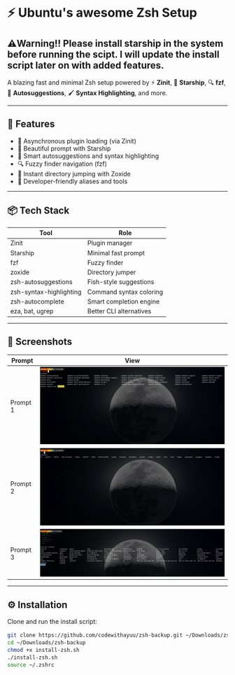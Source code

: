# ⚡ Ubuntu's awesome Zsh Setup

⚠️Warning!! Please install starship in the system before running the scipt. I will update the install script later on with added features.
---
A blazing fast and minimal Zsh setup powered by ⚡ **Zinit**, 🚀 **Starship**, 🔍 **fzf**, 🧠 **Autosuggestions**, 🖌️ **Syntax Highlighting**, and more.

---

## 🌟 Features

- 🚀 Asynchronous plugin loading (via Zinit)
- 🌈 Beautiful prompt with Starship
- 🧠 Smart autosuggestions and syntax highlighting
- 🔍 Fuzzy finder navigation (fzf)
- 📂 Instant directory jumping with Zoxide
- 🧰 Developer-friendly aliases and tools

---

## 📦 Tech Stack

| Tool                  | Role                              |
|-----------------------|-----------------------------------|
| Zinit                 | Plugin manager                    |
| Starship              | Minimal fast prompt               |
| fzf                   | Fuzzy finder                      |
| zoxide                | Directory jumper                  |
| zsh-autosuggestions   | Fish-style suggestions            |
| zsh-syntax-highlighting | Command syntax coloring        |
| zsh-autocomplete      | Smart completion engine           |
| eza, bat, ugrep       | Better CLI alternatives           |

---

## 📸 Screenshots

| Prompt | View |
|--------|------|
| Prompt 1 | ![Prompt 1](screenshots/prompt1.png) |
| Prompt 2 | ![Prompt 2](screenshots/prompt2.png) |
| Prompt 3 | ![Prompt 3](screenshots/prompt3.png) |

---

## ⚙️ Installation

Clone and run the install script:

```bash
git clone https://github.com/codewithayuu/zsh-backup.git ~/Downloads/zsh-backup
cd ~/Downloads/zsh-backup
chmod +x install-zsh.sh
./install-zsh.sh
source ~/.zshrc

